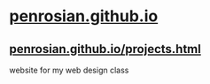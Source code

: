 # [penrosian.github.io](https://penrosian.github.io)
## [penrosian.github.io/projects.html](https://penrosian.github.io/projects.html)
website for my web design class
